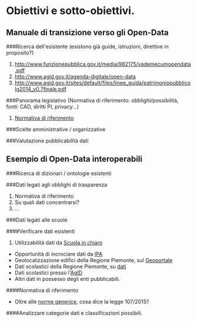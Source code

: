 Obiettivi e sotto-obiettivi.
============================
Manuale di transizione verso gli Open-Data
------------------------------------------
###Ricerca dell'esistente (esistono già guide, istruzioni, direttive in proposito?)
 1. http://www.funzionepubblica.gov.it/media/982175/vademecumopendata.pdf
 2. http://www.agid.gov.it/agenda-digitale/open-data
 3. http://www.agid.gov.it/sites/default/files/linee_guida/patrimoniopubblicolg2014_v0.7finale.pdf

###Panorama legislativo (Normativa di riferimento: obblighi/possibilità, fonti: CAD, diritti PI, privacy...)
 1. [Normativa di riferimento](Normativa.md)

###Scelte amministrative / organizzative

###Valutazione pubblicabilità dati

Esempio di Open-Data interoperabili
-----------------------------------
###Ricerca di dizionari / ontologie esistenti

###Dati legati agli obblighi di trasparenza
 1. Normativa di riferimento
 2. Su quali dati concentrarsi?
 3. ...

###Dati legati alle scuole

####Verificare dati esistenti
 1. Utilizzabilità dati da [Scuola in chiaro](http://cercalatuascuola.istruzione.it/cercalatuascuola/opendata/)
 * Opportunità di incrociare dati da [IPA](http://spcdata.digitpa.gov.it/data.html)
 * Geolocalizzazione edifici della Regione Piemonte, sul [Geoportale](http://osgis2.csi.it/webgisAtlante/qgiswebclient.html?map=Scuole/BDTRE_SCUOLE_pubblicazione/)
 * Dati scolastici della Regione Piemonte, su [dati](http://www.dati.piemonte.it/catalogodati/dato/100654-.html)
 * Dati scolastici presso l'[AgID](http://www.agid.gov.it/search/node/scuole)
 * Altri dati in possesso degli enti pubblicabili. 

####Normativa di riferimento
 * Oltre alle [norme generice](Normativa.md), cosa dice la legge 107/2015?

####Analizzare categorie dati e classificazioni possibili.
